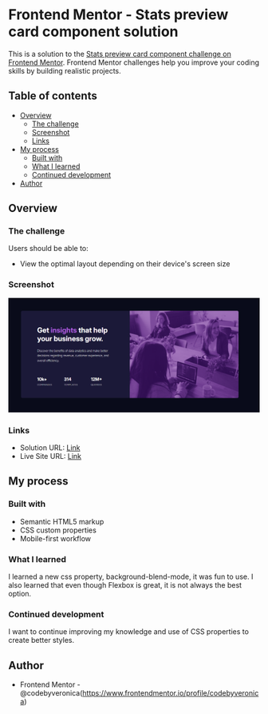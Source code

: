 # Frontend Mentor - Stats preview card component solution

This is a solution to the [Stats preview card component challenge on Frontend Mentor](https://www.frontendmentor.io/challenges/stats-preview-card-component-8JqbgoU62). Frontend Mentor challenges help you improve your coding skills by building realistic projects. 

## Table of contents

- [Overview](#overview)
  - [The challenge](#the-challenge)
  - [Screenshot](#screenshot)
  - [Links](#links)
- [My process](#my-process)
  - [Built with](#built-with)
  - [What I learned](#what-i-learned)
  - [Continued development](#continued-development)
- [Author](#author)
## Overview

### The challenge

Users should be able to:

- View the optimal layout depending on their device's screen size

### Screenshot

![](screenshot.png)

### Links

- Solution URL: [Link](https://github.com/codebyveronica/stats-preview-card-component)
- Live Site URL: [Link](https://codebyveronica.github.io/stats-preview-card-component/)

## My process

### Built with

- Semantic HTML5 markup
- CSS custom properties
- Mobile-first workflow

### What I learned

I learned a new css property, background-blend-mode, it was fun to use. I also learned that even though Flexbox is great, it is not always the best option.

### Continued development

I want to continue improving my knowledge and use of CSS properties to create better styles.

## Author

- Frontend Mentor - @codebyveronica(https://www.frontendmentor.io/profile/codebyveronica)
